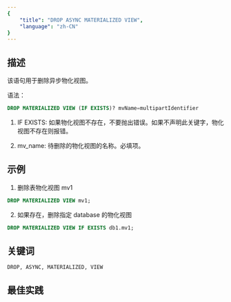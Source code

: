 ```yaml
---
{
    "title": "DROP ASYNC MATERIALIZED VIEW",
    "language": "zh-CN"
}
---
```


## 描述

该语句用于删除异步物化视图。

语法：

```sql
DROP MATERIALIZED VIEW (IF EXISTS)? mvName=multipartIdentifier
```


1. IF EXISTS:
        如果物化视图不存在，不要抛出错误。如果不声明此关键字，物化视图不存在则报错。

2. mv_name:
        待删除的物化视图的名称。必填项。

## 示例

1. 删除表物化视图 mv1

```sql
DROP MATERIALIZED VIEW mv1;
```

2. 如果存在，删除指定 database 的物化视图

```sql
DROP MATERIALIZED VIEW IF EXISTS db1.mv1;
```

## 关键词

    DROP, ASYNC, MATERIALIZED, VIEW

## 最佳实践

